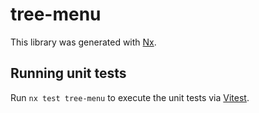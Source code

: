 # tree-menu

This library was generated with [Nx](https://nx.dev).

## Running unit tests

Run `nx test tree-menu` to execute the unit tests via [Vitest](https://vitest.dev/).
